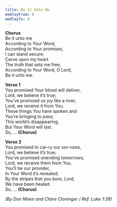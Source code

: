 ```yaml
---
title: Be It Unto Me
medleyFrom: 0
medleyTo: 0
---
```


**Chorus**  
Be it unto me  
According to Your Word,  
According to Your promises,  
I can stand secure;  
Carve upon my heart  
The truth that sets me free,  
According to Your Word, O Lord,  
Be it unto me.

**Verse 1**  
You promised Your blood will deliver,  
Lord, we believe it’s true;  
You’ve promised us joy like a river,  
Lord, we receive it from You.  
These things You have spoken and  
You’re bringing to pass;  
This world’s disappearing,  
But Your Word will last.  
So, ... **(Chorus)**

**Verse 2**  
You promised to car-ry our sor-rows,  
Lord, we believe it’s true;  
You’ve promised unending tomorrows,  
Lord, we receive them from You.  
You’ll be our provider,  
In Your Word it’s revealed;  
By the stripes that you bore, Lord,  
We have been healed.  
So, ... **(Chorus)**

_(By Don Moen and Claire Cloninger / Ref: Luke 1:38)_
